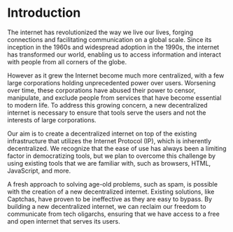 # Introduction

The internet has revolutionized the way we live our lives, forging connections
and facilitating communication on a global scale. Since its inception in the
1960s and widespread adoption in the 1990s, the internet has transformed our
world, enabling us to access information and interact with people from all
corners of the globe.

However as it grew the Internet become much more centralized, with a few large
corporations holding unprecedented power over users. Worsening over time, these
corporations have abused their power to censor, manipulate, and exclude people
from services that have become essential to modern life. To address this
growing concern, a new decentralized internet is necessary to ensure that tools
serve the users and not the interests of large corporations.

Our aim is to create a decentralized internet on top of the existing
infrastructure that utilizes the Internet Protocol (IP), which is inherently
decentralized. We recognize that the ease of use has always been a limiting
factor in democratizing tools, but we plan to overcome this challenge by using
existing tools that we are familiar with, such as browsers, HTML, JavaScript,
and more. 

A fresh approach to solving age-old problems, such as spam, is possible with
the creation of a new decentralized internet. Existing solutions, like
Captchas, have proven to be ineffective as they are easy to bypass. By building
a new decentralized internet, we can reclaim our freedom to communicate from
tech oligarchs, ensuring that we have access to a free and open internet that
serves its users.
